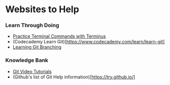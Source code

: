 # Websites to Help

### Learn Through Doing
* [Practice Terminal Commands with Terminus](http://web.mit.edu/mprat/Public/web/Terminus/Web/main.html)
* (Codecademy Learn Git)[https://www.codecademy.com/learn/learn-git]
* [Learning Git Branching](https://learngitbranching.js.org/)

### Knowledge Bank
* [Git Video Tutorials](https://github.com/Multishifties/No-Nonsense-Github-Project)
* (Github's list of Git Help information)[https://try.github.io/]
